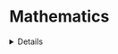# Mathematics

<details>
  
  - Main contributions to Mathlib
    - Order
      - [Scott Continuity](https://github.com/leanprover-community/mathlib4/blob/master/Mathlib/Order/ScottContinuity.lean)
      - [Complete Partial Orders](https://github.com/leanprover-community/mathlib4/blob/master/Mathlib/Order/CompletePartialOrder.lean)
    - Topologies on a Preorder
      - [Lower and Upper Topology](https://github.com/leanprover-community/mathlib4/blob/master/Mathlib/Topology/Order/LowerUpperTopology.lean)
      - [Upper and Lower Set Topology](https://github.com/leanprover-community/mathlib4/blob/master/Mathlib/Topology/Order/UpperLowerSetTopology.lean)
      - [Scott Topology](https://github.com/leanprover-community/mathlib4/blob/master/Mathlib/Topology/Order/ScottTopology.lean)
      - [Lawson Topology](https://github.com/leanprover-community/mathlib4/blob/master/Mathlib/Topology/Order/LawsonTopology.lean)
      - [Hull-Kernel Topology](https://github.com/leanprover-community/mathlib4/blob/master/Mathlib/Topology/Order/HullKernel.lean)
    - Functional Analysis
      - [L-summands](https://github.com/leanprover-community/mathlib4/blob/master/Mathlib/Analysis/NormedSpace/MStructure.lean)
      - [Bipolar Theorem](https://github.com/leanprover-community/mathlib4/pull/26345)
      - [Banach Lattices](https://github.com/leanprover-community/mathlib4/blob/master/Mathlib/Analysis/Normed/Order/Lattice.lean)
    - Algebra
      - [Jordan Algebras](https://github.com/leanprover-community/mathlib4/blob/master/Mathlib/Algebra/Jordan/Basic.lean)
      - [Special Jordan Algebras](https://github.com/leanprover-community/mathlib4/blob/master/Mathlib/Algebra/Symmetrized.lean)
      - [The centroid](https://github.com/leanprover-community/mathlib4/blob/master/Mathlib/Algebra/Ring/CentroidHom.lean)
      - [Centroid of a *-ring](https://github.com/leanprover-community/mathlib4/blob/master/Mathlib/Algebra/Star/CentroidHom.lean)
      - [Lattice Ordered Groups](https://github.com/leanprover-community/mathlib4/blob/master/Mathlib/Algebra/Order/Group/Lattice.lean)
      - [Basis expansion of a quadratic map](https://github.com/leanprover-community/mathlib4/pull/18578)
  - Significant refactors
    - The Strong Dual
      - https://github.com/leanprover-community/mathlib4/pull/28726
      - https://github.com/leanprover-community/mathlib4/pull/27699
    - [split Analysis/Convex/Normed into smaller files](https://github.com/leanprover-community/mathlib4/pull/22015)
    - [Unify concepts of Scott Topology](https://github.com/leanprover-community/mathlib4/pull/16523)
    - Sesquilinear Forms to Sesquilinear Maps
      - https://github.com/leanprover-community/mathlib4/pull/14988
      - https://github.com/leanprover-community/mathlib4/pull/12547
      - https://github.com/leanprover-community/mathlib4/pull/12132
      - https://github.com/leanprover-community/mathlib4/pull/12124
      - https://github.com/leanprover-community/mathlib4/pull/12122
      - https://github.com/leanprover-community/mathlib4/pull/12078
      - https://github.com/leanprover-community/mathlib4/pull/11280
      - https://github.com/leanprover-community/mathlib4/pull/11278
      - https://github.com/leanprover-community/mathlib4/pull/11097
    - Quadratic Forms to Quadratic Maps
      - https://github.com/leanprover-community/mathlib4/pull/7569
    - Non-unital, non-associative algebras
      - https://github.com/leanprover-community/mathlib4/pull/13089
      - https://github.com/leanprover-community/mathlib4/pull/12924
      - https://github.com/leanprover-community/mathlib4/pull/12938
  - All Mathlib PRs
    - [Mathlib4](https://github.com/leanprover-community/mathlib4/pulls?q=+is%3Apr+author%3Amans0954+)
    - [Mathlib3](https://github.com/leanprover-community/mathlib3/pulls?q=is%3Apr+author%3Amans0954+)
      
</details>

<!--
**mans0954/mans0954** is a ✨ _special_ ✨ repository because its `README.md` (this file) appears on your GitHub profile.

Here are some ideas to get you started:

- 🔭 I’m currently working on ...
- 🌱 I’m currently learning ...
- 👯 I’m looking to collaborate on ...
- 🤔 I’m looking for help with ...
- 💬 Ask me about ...
- 📫 How to reach me: ...
- 😄 Pronouns: ...
- ⚡ Fun fact: ...
-->
